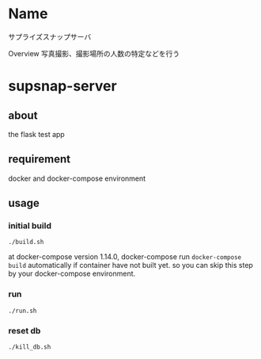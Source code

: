 Name
===
サプライズスナップサーバ

Overview
写真撮影、撮影場所の人数の特定などを行う

# supsnap-server

## about
the flask test app

## requirement
docker and docker-compose environment

## usage

### initial build
    ./build.sh

at docker-compose version 1.14.0, docker-compose run `docker-compose build` automatically if container have not built yet. so you can skip this step by your docker-compose environment.

### run
    ./run.sh

### reset db
    ./kill_db.sh

